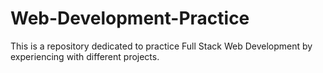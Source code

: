 # Web-Development-Practice
This is a repository dedicated to practice Full Stack Web Development by experiencing with different projects.
